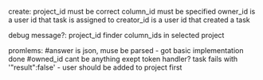 create:
project_id must be correct
column_id must be specified
owner_id is a user id that task is assigned to
creator_id is a user id that created a task

debug message?:
project_id finder
column_ids in selected project

promlems: 
#answer is json, muse be parsed
    - got basic implementation done
#owned_id cant be anything exept token handler? task fails with '"result":false'
     - user should be added to project first